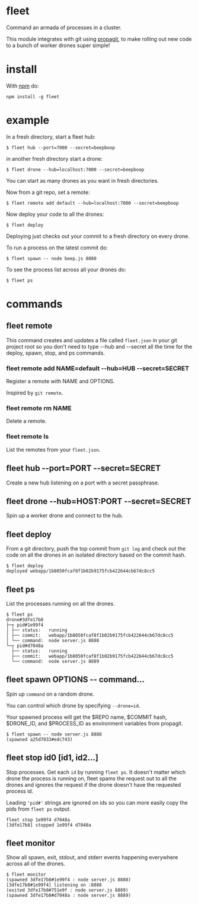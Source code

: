 fleet
=====

Command an armada of processes in a cluster.

This module integrates with git using
[propagit](https://github.com/substack/propagit),
to make rolling out new code to a bunch of worker drones super simple!

install
=======

With [npm](http://npmjs.org) do:

```
npm install -g fleet
```

example
=======

In a fresh directory, start a fleet hub:

```
$ fleet hub --port=7000 --secret=beepboop
```

in another fresh directory start a drone:

```
$ fleet drone --hub=localhost:7000 --secret=beepboop
```

You can start as many drones as you want in fresh directories.

Now from a git repo, set a remote:

```
$ fleet remote add default --hub=localhost:7000 --secret=beepboop
```

Now deploy your code to all the drones:

```
$ fleet deploy
```

Deploying just checks out your commit to a fresh directory on every drone.

To run a process on the latest commit do:

```
$ fleet spawn -- node beep.js 8080
```

To see the process list across all your drones do:

```
$ fleet ps
```

commands
========

fleet remote
------------

This command creates and updates a file called `fleet.json` in your git project
root so you don't need to type --hub and --secret all the time for the deploy,
spawn, stop, and ps commands.

### fleet remote add NAME=default --hub=HUB --secret=SECRET

Register a remote with NAME and OPTIONS.

Inspired by `git remote`.

### fleet remote rm NAME

Delete a remote.

### fleet remote ls

List the remotes from your `fleet.json`.

fleet hub --port=PORT --secret=SECRET
-------------------------------------

Create a new hub listening on a port with a secret passphrase.

fleet drone --hub=HOST:PORT --secret=SECRET
-------------------------------------------

Spin up a worker drone and connect to the hub.

fleet deploy
------------

From a git directory, push the top commit from `git log` and check out the code
on all the drones in an isolated directory based on the commit hash.

```
$ fleet deploy
deployed webapp/1b8050fcaf8f1b02b9175fcb422644cb67dc8cc5
```

fleet ps
--------

List the processes running on all the drones.

```
$ fleet ps
drone#3dfe17b8
├─┬ pid#1e99f4
│ ├── status:   running
│ ├── commit:   webapp/1b8050fcaf8f1b02b9175fcb422644cb67dc8cc5
│ └── command:  node server.js 8888
└─┬ pid#d7048a
  ├── status:   running
  ├── commit:   webapp/1b8050fcaf8f1b02b9175fcb422644cb67dc8cc5
  └── command:  node server.js 8889
```

fleet spawn OPTIONS -- command...
---------------------------------

Spin up `command` on a random drone.

You can control which drone by specifying `--drone=id`.

Your spawned process will get the $REPO name, $COMMIT hash, $DRONE_ID, and
$PROCESS_ID as environment variables from propagit.

```
$ fleet spawn -- node server.js 8888
(spawned a25d7033#edc743)
```

fleet stop id0 [id1, id2...]
----------------------------

Stop processes. Get each `id` by running `fleet ps`. It doesn't matter which
drone the process is running on, fleet spams the request out to all the drones
and ignores the request if the drone doesn't have the requested process id.

Leading `'pid#'` strings are ignored on ids so you can more easily copy the pids
from `fleet ps` output.

```
fleet stop 1e99f4 d7048a
[3dfe17b8] stopped 1e99f4 d7048a
```

fleet monitor
-------------

Show all spawn, exit, stdout, and stderr events happening everywhere across all
of the drones.

```
$ fleet monitor
(spawned 3dfe17b8#1e99f4 : node server.js 8888)
[3dfe17b8#1e99f4] listening on :8888
(exited 3dfe17b8#751e9f : node server.js 8889)
(spawned 3dfe17b8#d7048a : node server.js 8889)
```
